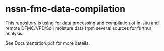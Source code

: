 # nssn-fmc-data-compilation

This repository is using for data processing and compilation of in-situ and remote DFMC/VPD/Soil moisture data frpm several sources for furthur analysis.

See Documentation.pdf for more details.
